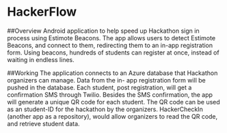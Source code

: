 # HackerFlow

##Overview
Android application to help speed up Hackathon sign in process using Estimote Beacons. The app allows users to detect Estimote Beacons, and connect to them, redirecting them to an in-app registration form.
Using beacons, hundreds of students can register at once, instead of waiting in endless lines.

##Working
The application connects to an Azure database that Hackathon organizers can manage. Data from the in- app registration form will be pushed in the database. 
Each student, post registration, will get a confirmation SMS through Twilio. Besides the SMS confirmation, the app will generate a unique QR code for each student.
The QR code can be used as an student-ID for the hackathon by the organizers. HackerCheckIn (another app as a repository), would allow organizers to read the QR code, and 
retrieve student data.
